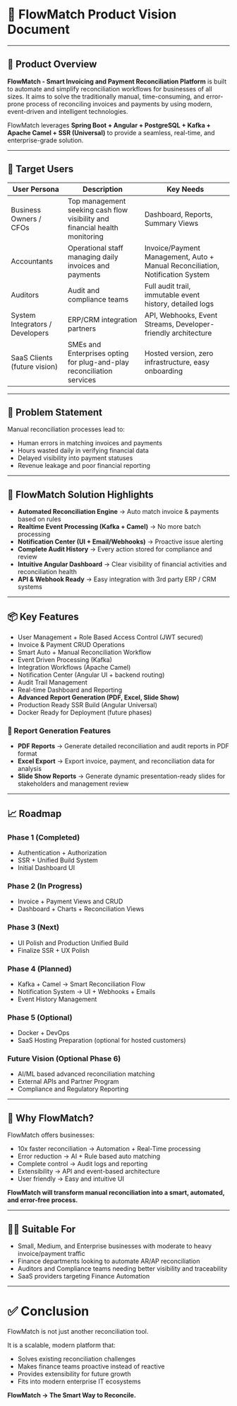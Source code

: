 # 📘 FlowMatch Product Vision Document

---

## 🚀 Product Overview

**FlowMatch - Smart Invoicing and Payment Reconciliation Platform** is built to automate and simplify reconciliation workflows for businesses of all sizes. It aims to solve the traditionally manual, time-consuming, and error-prone process of reconciling invoices and payments by using modern, event-driven and intelligent technologies.

FlowMatch leverages **Spring Boot + Angular + PostgreSQL + Kafka + Apache Camel + SSR (Universal)** to provide a seamless, real-time, and enterprise-grade solution.

---

## 🎯 Target Users

| User Persona | Description | Key Needs |
|--------------|-------------|-----------|
| Business Owners / CFOs | Top management seeking cash flow visibility and financial health monitoring | Dashboard, Reports, Summary Views |
| Accountants | Operational staff managing daily invoices and payments | Invoice/Payment Management, Auto + Manual Reconciliation, Notification System |
| Auditors | Audit and compliance teams | Full audit trail, immutable event history, detailed logs |
| System Integrators / Developers | ERP/CRM integration partners | API, Webhooks, Event Streams, Developer-friendly architecture |
| SaaS Clients (future vision) | SMEs and Enterprises opting for plug-and-play reconciliation services | Hosted version, zero infrastructure, easy onboarding |

---

## 🛑 Problem Statement

Manual reconciliation processes lead to:
- Human errors in matching invoices and payments
- Hours wasted daily in verifying financial data
- Delayed visibility into payment statuses
- Revenue leakage and poor financial reporting

---

## 🧠 FlowMatch Solution Highlights

- **Automated Reconciliation Engine** → Auto match invoice & payments based on rules
- **Realtime Event Processing (Kafka + Camel)** → No more batch processing
- **Notification Center (UI + Email/Webhooks)** → Proactive issue alerting
- **Complete Audit History** → Every action stored for compliance and review
- **Intuitive Angular Dashboard** → Clear visibility of financial activities and reconciliation health
- **API & Webhook Ready** → Easy integration with 3rd party ERP / CRM systems

---

## 📦 Key Features

- User Management + Role Based Access Control (JWT secured)
- Invoice & Payment CRUD Operations
- Smart Auto + Manual Reconciliation Workflow
- Event Driven Processing (Kafka)
- Integration Workflows (Apache Camel)
- Notification Center (Angular UI + backend routing)
- Audit Trail Management
- Real-time Dashboard and Reporting
- **Advanced Report Generation (PDF, Excel, Slide Show)**
- Production Ready SSR Build (Angular Universal)
- Docker Ready for Deployment (future phases)

### 📑 Report Generation Features

- **PDF Reports** → Generate detailed reconciliation and audit reports in PDF format
- **Excel Export** → Export invoice, payment, and reconciliation data for analysis
- **Slide Show Reports** → Generate dynamic presentation-ready slides for stakeholders and management review

---

## 📈 Roadmap

### Phase 1 (Completed)
- Authentication + Authorization
- SSR + Unified Build System
- Initial Dashboard UI

### Phase 2 (In Progress)
- Invoice + Payment Views and CRUD
- Dashboard + Charts + Reconciliation Views

### Phase 3 (Next)
- UI Polish and Production Unified Build
- Finalize SSR + UX Polish

### Phase 4 (Planned)
- Kafka + Camel → Smart Reconciliation Flow
- Notification System → UI + Webhooks + Emails
- Event History Management

### Phase 5 (Optional)
- Docker + DevOps
- SaaS Hosting Preparation (optional for hosted customers)

### Future Vision (Optional Phase 6)
- AI/ML based advanced reconciliation matching
- External APIs and Partner Program
- Compliance and Regulatory Reporting

---

## 📌 Why FlowMatch?

FlowMatch offers businesses:
- 10x faster reconciliation → Automation + Real-Time processing
- Error reduction → AI + Rule based auto matching
- Complete control → Audit logs and reporting
- Extensibility → API and event-based architecture
- User friendly → Easy and intuitive UI

**FlowMatch will transform manual reconciliation into a smart, automated, and error-free process.**

---

## 🧑‍⚖️ Suitable For

- Small, Medium, and Enterprise businesses with moderate to heavy invoice/payment traffic
- Finance departments looking to automate AR/AP reconciliation
- Auditors and Compliance teams needing better visibility and traceability
- SaaS providers targeting Finance Automation

---

# ✅ Conclusion

FlowMatch is not just another reconciliation tool.

It is a scalable, modern platform that:
- Solves existing reconciliation challenges
- Makes finance teams proactive instead of reactive
- Provides extensibility for future growth
- Fits into modern enterprise IT ecosystems

**FlowMatch → The Smart Way to Reconcile.**
